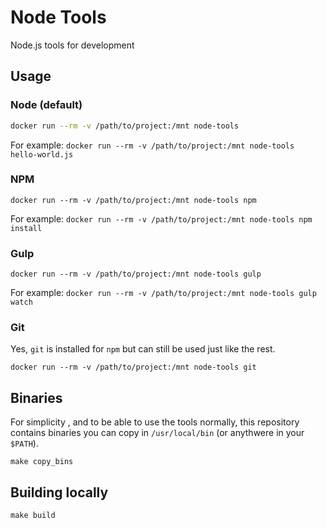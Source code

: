 # Node Tools
Node.js tools for development

## Usage

### Node (default)

```bash
docker run --rm -v /path/to/project:/mnt node-tools
```

For example:
`docker run --rm -v /path/to/project:/mnt node-tools hello-world.js`

### NPM

```shell
docker run --rm -v /path/to/project:/mnt node-tools npm
```

For example:
`docker run --rm -v /path/to/project:/mnt node-tools npm install`

### Gulp

```shell
docker run --rm -v /path/to/project:/mnt node-tools gulp
```

For example:
`docker run --rm -v /path/to/project:/mnt node-tools gulp watch`

### Git

Yes, `git` is installed for `npm` but can still be used just like the rest.

```shell
docker run --rm -v /path/to/project:/mnt node-tools git
```

## Binaries

For simplicity , and to be able to use the tools normally, this repository contains binaries you can copy in `/usr/local/bin` (or anythwere in your `$PATH`).

```shell
make copy_bins
```

## Building locally

```shell
make build
```

